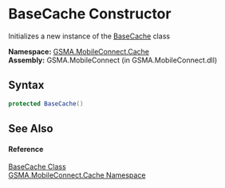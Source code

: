 BaseCache Constructor
=====================
Initializes a new instance of the [BaseCache][1] class

**Namespace:** [GSMA.MobileConnect.Cache][2]  
**Assembly:** GSMA.MobileConnect (in GSMA.MobileConnect.dll)

Syntax
------

```csharp
protected BaseCache()
```


See Also
--------

#### Reference
[BaseCache Class][1]  
[GSMA.MobileConnect.Cache Namespace][2]  

[1]: README.md
[2]: ../README.md
[3]: ../../_icons/Help.png